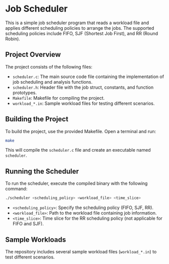 # Job Scheduler

This is a simple job scheduler program that reads a workload file and applies different scheduling policies to arrange the jobs. The supported scheduling policies include FIFO, SJF (Shortest Job First), and RR (Round Robin).

## Project Overview

The project consists of the following files:

- `scheduler.c`: The main source code file containing the implementation of job scheduling and analysis functions.
- `scheduler.h`: Header file with the job struct, constants, and function prototypes.
- `Makefile`: Makefile for compiling the project.
- `workload_*.in`: Sample workload files for testing different scenarios.

## Building the Project

To build the project, use the provided Makefile. Open a terminal and run:

```bash
make
```

This will compile the `scheduler.c` file and create an executable named `scheduler`.

## Running the Scheduler

To run the scheduler, execute the compiled binary with the following command:

```bash
./scheduler <scheduling_policy> <workload_file> <time_slice>
```

- `<scheduling_policy>`: Specify the scheduling policy (FIFO, SJF, RR).
- `<workload_file>`: Path to the workload file containing job information.
- `<time_slice>`: Time slice for the RR scheduling policy (not applicable for FIFO and SJF).

## Sample Workloads

The repository includes several sample workload files (`workload_*.in`) to test different scenarios.
